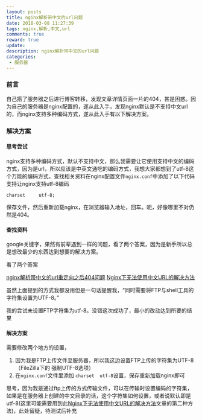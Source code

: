 ```yaml
---
layout: posts
title: nginx解析带中文的url问题
date: 2018-03-08 11:27:39
tags: nginx,解析,中文,url
comments: true
reward: true
update:
description: nginx解析带中文的url问题
categories: 
 - 服务器
---
```



### 前言

自己搭了服务器之后进行博客转移，发现文章详情页面一片的404，甚是困惑。因为自己的服务器是nginx配置的，遂从此入手，发现nginx默认是不支持中文url的，而nginx支持多种编码方式，遂从此入手有以下解决方案。

<!--more-->

### 解决方案

#### 思考尝试

nginx支持多种编码方式，默认不支持中文，那么我需要让它使用支持中文的编码方式，因为是url，所以应该是中英文通吃的编码方式，我想大家都想到了utf-8这个万能的编码方式，查找相关资料在nginx配置文件`nginx.conf`中添加了以下代码支持让nginx支持utf-8编码

```stylus
charset		utf-8;
```
保存文件，然后重新加载nginx，在浏览器输入地址，回车。呃，好像哪里不对仍然是404。

#### 查找资料

google关键字，果然有前辈遇到一样的问题，看了两个答案，因为是新手所以总是想改最少的东西达到想要的解决方案。

看了两个答案

[nginx解析带中文的url重定向之后404问题][1]
[Nginx下无法使用中文URL的解决方法][2]

虽然上面提到的方式我都没用但是一句话提醒我，“同时需要将FTP与shell工具的字符集设置为UTF-8。”

我的尝试未设置FTP字符集为utf-8。没错这次成功了，最小的改动达到所要的结果

#### 解决方案

需要修改两个地方的设置，

 1. 因为我是FTP上传文件至服务器，所以我这边设置FTP上传的字符集为UTF-8（FileZilla下的 强制UTF-8选项）
 2. 在`nginx.conf`文件里添加 `charset  utf-8`设置，保存重新加载nginx即可


思考，因为我是通过ftp上传的方式传输文件，可以在传输时设置编码的字符集，如果是在服务器上创建的中文目录的话，这个字符集如何设置，或者说默认即是utf-8(这里可能需要用到此[Nginx下无法使用中文URL的解决方法][2]文章的第二种方法)，此处留疑，待测试后补充



  [1]: https://www.cnblogs.com/blog-cq/p/nginx-urlencode.html
  [2]: http://blog.csdn.net/j_h_s/article/details/78222742
